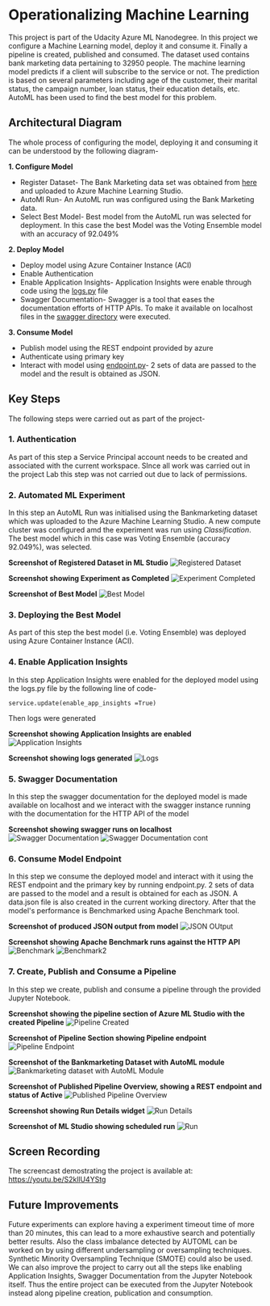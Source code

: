 # Operationalizing Machine Learning
This project is part of the Udacity Azure ML Nanodegree. In this project we configure a Machine Learning model, deploy it and consume it. Finally a pipeline is created, published and consumed. The dataset used contains bank marketing data pertaining to 32950 people. The machine learning model predicts if a client will subscribe to the service or not. The prediction is based on several parameters including age of the customer, their marital status, the campaign number, loan status, their education details, etc. AutoML has been used to find the best model for this problem.

## Architectural Diagram
The whole process of configuring the model, deploying it and consuming it can be understood by the following diagram- 


**1. Configure Model**
- Register Dataset- The Bank Marketing data set was obtained from [here](https://automlsamplenotebookdata.blob.core.windows.net/automl-sample-notebook-data/bankmarketing_train.csv) and uploaded to Azure Machine Learning Studio.
- AutoMl Run- An AutoML run was configured using the Bank Marketing data.
- Select Best Model- Best model from the AutoML run was selected for deployment. In this case the best Model was the Voting Ensemble model with an accuracy of 92.049%

**2. Deploy Model**
- Deploy model using Azure Container Instance (ACI)
- Enable Authentication
- Enable Application Insights- Application Insights were enable through code using the [logs.py](https://github.com/neha7598/azure-ml-project2/blob/main/logs.py) file 
- Swagger Documentation- Swagger is a tool that eases the documentation efforts of HTTP APIs. To make it available on localhost files in the [swagger directory](https://github.com/neha7598/azure-ml-project2/tree/main/swagger) were executed.

**3. Consume Model**
- Publish model using the REST endpoint provided by azure
- Authenticate using primary key
- Interact with model using [endpoint.py](https://github.com/neha7598/azure-ml-project2/blob/main/endpoint.py)- 2 sets of data are passed to the model and the result is obtained as JSON.  

## Key Steps
The following steps were carried out as part of the project- 

### 1. Authentication
As part of this step a Service Principal account needs to be created and associated with the current workspace. SInce all work was carried out in the project Lab this step was not carried out due to lack of permissions. 

### 2. Automated ML Experiment
In this step an AutoML Run was initialised using the Bankmarketing dataset which was uploaded to the Azure Machine Learning Studio. A new compute cluster was configured amd the experiment was run using *Classification*. The best model which in this case was Voting Ensemble (accuracy 92.049%), was selected.

**Screenshot of Registered Dataset in ML Studio**
![Registered Dataset](https://github.com/neha7598/azure-ml-project2/blob/main/Screenshots/1-Registered%20Dataset.png)

**Screenshot showing Experiment as Completed**
![Experiment Completed](https://github.com/neha7598/azure-ml-project2/blob/main/Screenshots/1-Experiment%20Completed.png)

**Screenshot of Best Model**
![Best Model](https://github.com/neha7598/azure-ml-project2/blob/main/Screenshots/1-Best%20Model.png)

### 3. Deploying the Best Model
As part of this step the best model (i.e. Voting Ensemble) was deployed using Azure Container Instance (ACI).

### 4. Enable Application Insights
In this step Application Insights were enabled for the deployed model using the logs.py file by the following line of code-
```
service.update(enable_app_insights =True)
```
Then logs were generated

**Screenshot showing Application Insights are enabled**
![Application Insights](https://github.com/neha7598/azure-ml-project2/blob/main/Screenshots/3-Application%20Insights%20Enabled.png)

**Screenshot showing logs generated**
![Logs](https://github.com/neha7598/azure-ml-project2/blob/main/Screenshots/3-Running%20logs.png)

### 5. Swagger Documentation
In this step the swagger documentation for the deployed model is made available on localhost and we interact with the swagger instance running with the documentation for the HTTP API of the model

**Screenshot  showing swagger runs on localhost**
![Swagger Documentation](https://github.com/neha7598/azure-ml-project2/blob/main/Screenshots/4-Swagger%20on%20localhost.png)
![Swagger Documentation cont](https://github.com/neha7598/azure-ml-project2/blob/main/Screenshots/4-Swagger%202.png)

### 6. Consume Model Endpoint
In this step we consume the deployed model and interact with it using the REST endpoint and the primary key by running endpoint.py. 2 sets of data are passed to the model and a result is obtained for each as JSON. A data.json file is also created in the current working directory. After that the model's performance is Benchmarked using Apache Benchmark tool.

**Screenshot of produced JSON output from model**
![JSON OUtput](https://github.com/neha7598/azure-ml-project2/blob/main/Screenshots/5-Json%20output.png)

**Screenshot showing Apache Benchmark runs against the HTTP API**
![Benchmark](https://github.com/neha7598/azure-ml-project2/blob/main/Screenshots/5-Benchmark%201.png)
![Benchmark2](https://github.com/neha7598/azure-ml-project2/blob/main/Screenshots/5-Benchmark%202.png)

### 7. Create, Publish and Consume a Pipeline
In this step we create, publish and consume a pipeline through the provided Jupyter Notebook.

**Screenshot showing the pipeline section of Azure ML Studio with the created Pipeline**
![Pipeline Created](https://github.com/neha7598/azure-ml-project2/blob/main/Screenshots/6-Pipeline%20created.png)

**Screenshot of Pipeline Section showing Pipeline endpoint**
![Pipeline Endpoint](https://github.com/neha7598/azure-ml-project2/blob/main/Screenshots/6-Pipeline%20Section-%20Pipeline%20Endpoints.png)

**Screenshot of the Bankmarketing Dataset with AutoML module**
![Bankmarketing dataset with AutoML Module](https://github.com/neha7598/azure-ml-project2/blob/main/Screenshots/6-BankMarketing%20with%20AutoML%20module.png)

**Screenshot of Published Pipeline Overview, showing a REST endpoint and status of Active**
![Published Pipeline Overview](https://github.com/neha7598/azure-ml-project2/blob/main/Screenshots/6-Published%20Pipeline%20Overview.png)

**Screenshot showing Run Details widget**
![Run Details](https://github.com/neha7598/azure-ml-project2/blob/main/Screenshots/6-Run%20Details%20Widget.png)

**Screenshot of ML Studio showing scheduled run**
![Run](https://github.com/neha7598/azure-ml-project2/blob/main/Screenshots/6-ML%20Studio%20showing%20sheduled%20Runs.png)

## Screen Recording
The screencast demostrating the project is available at: https://youtu.be/S2kllU4YStg

## Future Improvements
Future experiments can explore having a experiment timeout time of more than 20 minutes, this can lead to a more exhaustive search and potentially better results. Also the class imbalance detected by AUTOML can be worked on by using different undersampling or oversampling techniques. Synthetic Minority Oversampling Technique (SMOTE) could also be used. We can also improve the project to carry out all the steps like enabling Application Insights, Swagger Documentation from the Jupyter Notebook itself. Thus the entire project can be executed from the Jupyter Notebook instead along pipeline creation, publication and consumption. 
